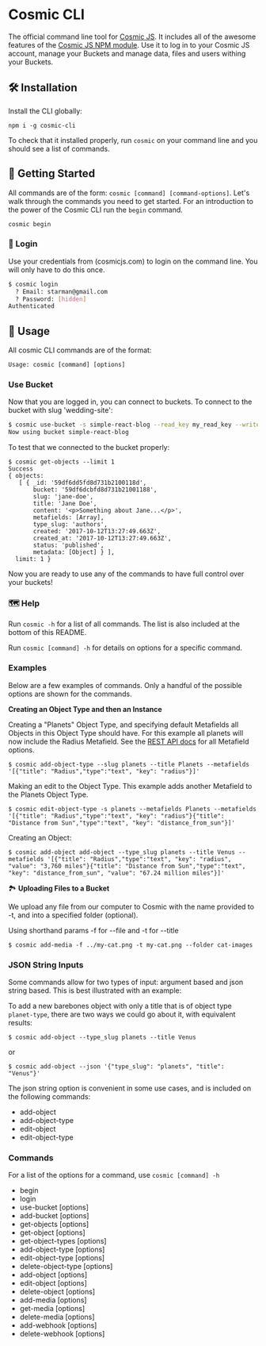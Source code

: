 # Cosmic CLI

The official command line tool for [Cosmic JS](https://cosmicjs.com).  It includes all of the awesome features of the [Cosmic JS NPM module](https://github.com/cosmicjs/cosmicjs-node).  Use it to log in to your Cosmic JS account, manage your Buckets and manage data, files and users withing your Buckets.

## 🛠️ Installation

Install the CLI globally:

```
npm i -g cosmic-cli
```

To check that it installed properly, run `cosmic` on your command line and you should see a list of commands.

## 🏁 Getting Started

All commands are of the form: `cosmic [command] [command-options]`. Let's walk through the commands you need to
get started.  For an introduction to the power of the Cosmic CLI run the `begin` command.
```
cosmic begin
```


### 🔐 Login

Use your credentials from (cosmicjs.com) to login on the command line. You will only have to do this once.

```bash
$ cosmic login
  ? Email: starman@gmail.com
  ? Password: [hidden]
Authenticated
```

## 🚀 Usage

All cosmic CLI commands are of the format:

`Usage: cosmic [command] [options]`


### Use Bucket

Now that you are logged in, you can connect to buckets. To connect to the bucket with slug 'wedding-site':

```bash
$ cosmic use-bucket -s simple-react-blog --read_key my_read_key --write_key my_write_key
Now using bucket simple-react-blog
```

To test that we connected to the bucket properly:

```
$ cosmic get-objects --limit 1
Success
{ objects: 
   [ { _id: '59df6dd5fd8d731b2100118d',
       bucket: '59df6dcbfd8d731b21001188',
       slug: 'jane-doe',
       title: 'Jane Doe',
       content: '<p>Something about Jane...</p>',
       metafields: [Array],
       type_slug: 'authors',
       created: '2017-10-12T13:27:49.663Z',
       created_at: '2017-10-12T13:27:49.663Z',
       status: 'published',
       metadata: [Object] } ],
  limit: 1 }
```

Now you are ready to use any of the commands to have full control over your buckets!

### 🗺 Help

Run `cosmic -h` for a list of all commands. The list is also included at the bottom of this README.

Run `cosmic [command] -h` for details on options for a specific command.

### Examples

Below are a few examples of commands. Only a handful of the possible options are shown for the commands.

**Creating an Object Type and then an Instance**

Creating a "Planets" Object Type, and specifying default Metafields all Objects in this Object Type should have.  For this example all planets will now include the Radius Metafield.  See the [REST API docs](https://cosmicjs.github.io/rest-api-docs/?javascript#metafields) for all Metafield options.
```
$ cosmic add-object-type --slug planets --title Planets --metafields '[{"title": "Radius","type":"text", "key": "radius"}]'
```

Making an edit to the Object Type.  This example adds another Metafield to the Planets Object Type.
```
$ cosmic edit-object-type -s planets --metafields Planets --metafields '[{"title": "Radius","type":"text", "key": "radius"}{"title": "Distance from Sun","type":"text", "key": "distance_from_sun"}]'
```

Creating an Object:
```
$ cosmic add-object add-object --type_slug planets --title Venus --metafields '[{"title": "Radius","type":"text", "key": "radius", "value": "3,760 miles"}{"title": "Distance from Sun","type":"text", "key": "distance_from_sun", "value": "67.24 million miles"}]'
```

🏞 **Uploading Files to a Bucket**

We upload any file from our computer to Cosmic with the name provided to -t, and into a specified folder (optional).

Using shorthand params -f for --file and -t for --title
```
$ cosmic add-media -f ../my-cat.png -t my-cat.png --folder cat-images
```

### JSON String Inputs

Some commands allow for two types of input: argument based and json string based. This is best illustrated with an example:

To add a new barebones object with only a title that is of object type `planet-type`, there are two ways we could go about it, with equivalent results:

```
$ cosmic add-object --type_slug planets --title Venus
```

or

```
$ cosmic add-object --json '{"type_slug": "planets", "title": "Venus"}'
```

The json string option is convenient in some use cases, and is included on the following commands:

*   add-object
*   add-object-type
*   edit-object
*   edit-object-type


### Commands

For a list of the options for a command, use `cosmic [command] -h`

*   begin
*   login
*   use-bucket \[options\]
*   add-bucket \[options\]
*   get-objects \[options\]
*   get-object \[options\]
*   get-object-types \[options\]
*   add-object-type \[options\]
*   edit-object-type \[options\]
*   delete-object-type \[options\]
*   add-object \[options\]
*   edit-object \[options\]
*   delete-object \[options\]
*   add-media \[options\]
*   get-media \[options\]
*   delete-media \[options\]
*   add-webhook \[options\]
*   delete-webhook \[options\]
